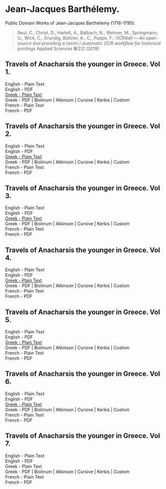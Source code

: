 # Jean-Jacques Barthélemy.

Public Domain Works of Jean-Jacques Barthélemy (1716-1795).

> Reul, C., Christ, D., Hartelt, A., Balbach, N., Wehner, M., Springmann, U., Wick, C., Grundig, Büttner, A., C., Puppe, F.: *OCR4all — An open-source tool providing a (semi-) automatic OCR workflow for historical printings* Applied Sciences **9**(22) (2019)

## Travels of Anacharsis the younger in Greece. Vol 1.

English - Plain Text  
English - PDF  
[Greek - Plain Text](travels-anacharsis-younger-greece-01/full-text-greek.md)  
Greek - PDF | Biolinum | Atkinson | Cursive | Kerkis | Custom  
French - Plain Text  
French - PDF  

## Travels of Anacharsis the younger in Greece. Vol 2.

English - Plain Text  
English - PDF  
[Greek - Plain Text](travels-anacharsis-younger-greece-02/full-text-greek.md)  
Greek - PDF | Biolinum | Atkinson | Cursive | Kerkis | Custom  
French - Plain Text  
French - PDF  

## Travels of Anacharsis the younger in Greece. Vol 3.

English - Plain Text  
English - PDF  
[Greek - Plain Text](travels-anacharsis-younger-greece-03/full-text-greek.md)  
Greek - PDF | Biolinum | Atkinson | Cursive | Kerkis | Custom  
French - Plain Text  
French - PDF  

## Travels of Anacharsis the younger in Greece. Vol 4.

English - Plain Text  
English - PDF  
[Greek - Plain Text](travels-anacharsis-younger-greece-04/full-text-greek.md)  
Greek - PDF | Biolinum | Atkinson | Cursive | Kerkis | Custom  
French - Plain Text  
French - PDF  

## Travels of Anacharsis the younger in Greece. Vol 5.

English - Plain Text  
English - PDF  
[Greek - Plain Text](travels-anacharsis-younger-greece-05/full-text-greek.md)  
Greek - PDF | Biolinum | Atkinson | Cursive | Kerkis | Custom  
French - Plain Text  
French - PDF  

## Travels of Anacharsis the younger in Greece. Vol 6.

English - Plain Text  
English - PDF  
[Greek - Plain Text](travels-anacharsis-younger-greece-06/full-text-greek.md)  
Greek - PDF | Biolinum | Atkinson | Cursive | Kerkis | Custom  
French - Plain Text  
French - PDF  

## Travels of Anacharsis the younger in Greece. Vol 7.

English - Plain Text  
English - PDF  
Greek - Plain Text  
Greek - PDF | Biolinum | Atkinson | Cursive | Kerkis | Custom  
French - Plain Text  
French - PDF  
